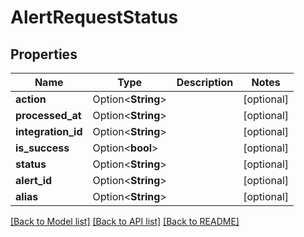 # AlertRequestStatus

## Properties

Name | Type | Description | Notes
------------ | ------------- | ------------- | -------------
**action** | Option<**String**> |  | [optional]
**processed_at** | Option<**String**> |  | [optional]
**integration_id** | Option<**String**> |  | [optional]
**is_success** | Option<**bool**> |  | [optional]
**status** | Option<**String**> |  | [optional]
**alert_id** | Option<**String**> |  | [optional]
**alias** | Option<**String**> |  | [optional]

[[Back to Model list]](../README.md#documentation-for-models) [[Back to API list]](../README.md#documentation-for-api-endpoints) [[Back to README]](../README.md)


